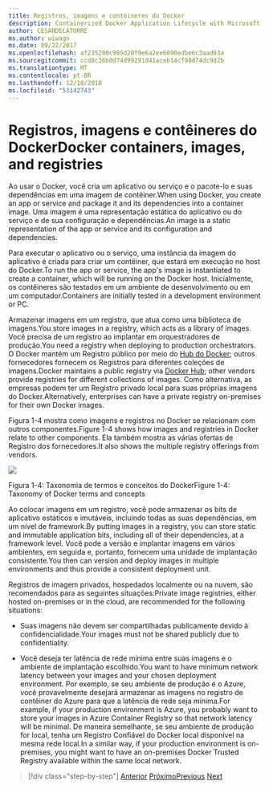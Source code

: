 ```yaml
---
title: Registros, imagens e contêineres do Docker
description: Containerized Docker Application Lifecycle with Microsoft Platform and Tools (Ciclo de vida de aplicativo do Docker em contêineres com a plataforma e as ferramentas da Microsoft)
author: CESARDELATORRE
ms.author: wiwagn
ms.date: 09/22/2017
ms.openlocfilehash: af235280c985d20f9e6a2ee6096edbe6c3aad63a
ms.sourcegitcommit: ccd8c36b0d74d99291d41aceb14cf98d74dc9d2b
ms.translationtype: MT
ms.contentlocale: pt-BR
ms.lasthandoff: 12/10/2018
ms.locfileid: "53142743"
---
```

# <a name="docker-containers-images-and-registries"></a><span data-ttu-id="5b70e-103">Registros, imagens e contêineres do Docker</span><span class="sxs-lookup"><span data-stu-id="5b70e-103">Docker containers, images, and registries</span></span>

<span data-ttu-id="5b70e-104">Ao usar o Docker, você cria um aplicativo ou serviço e o pacote-lo e suas dependências em uma imagem de contêiner.</span><span class="sxs-lookup"><span data-stu-id="5b70e-104">When using Docker, you create an app or service and package it and its dependencies into a container image.</span></span> <span data-ttu-id="5b70e-105">Uma imagem é uma representação estática do aplicativo ou do serviço e de sua configuração e dependências.</span><span class="sxs-lookup"><span data-stu-id="5b70e-105">An image is a static representation of the app or service and its configuration and dependencies.</span></span>

<span data-ttu-id="5b70e-106">Para executar o aplicativo ou o serviço, uma instância da imagem do aplicativo é criada para criar um contêiner, que estará em execução no host do Docker.</span><span class="sxs-lookup"><span data-stu-id="5b70e-106">To run the app or service, the app's image is instantiated to create a container, which will be running on the Docker host.</span></span> <span data-ttu-id="5b70e-107">Inicialmente, os contêineres são testados em um ambiente de desenvolvimento ou em um computador.</span><span class="sxs-lookup"><span data-stu-id="5b70e-107">Containers are initially tested in a development environment or PC.</span></span>

<span data-ttu-id="5b70e-108">Armazenar imagens em um registro, que atua como uma biblioteca de imagens.</span><span class="sxs-lookup"><span data-stu-id="5b70e-108">You store images in a registry, which acts as a library of images.</span></span> <span data-ttu-id="5b70e-109">Você precisa de um registro ao implantar em orquestradores de produção.</span><span class="sxs-lookup"><span data-stu-id="5b70e-109">You need a registry when deploying to production orchestrators.</span></span> <span data-ttu-id="5b70e-110">O Docker mantém um Registro público por meio do [Hub do Docker](https://hub.docker.com/); outros fornecedores fornecem os Registros para diferentes coleções de imagens.</span><span class="sxs-lookup"><span data-stu-id="5b70e-110">Docker maintains a public registry via [Docker Hub](https://hub.docker.com/); other vendors provide registries for different collections of images.</span></span> <span data-ttu-id="5b70e-111">Como alternativa, as empresas podem ter um Registro privado local para suas próprias imagens do Docker.</span><span class="sxs-lookup"><span data-stu-id="5b70e-111">Alternatively, enterprises can have a private registry on-premises for their own Docker images.</span></span>

<span data-ttu-id="5b70e-112">Figura 1-4 mostra como imagens e registros no Docker se relacionam com outros componentes.</span><span class="sxs-lookup"><span data-stu-id="5b70e-112">Figure 1-4 shows how images and registries in Docker relate to other components.</span></span> <span data-ttu-id="5b70e-113">Ela também mostra as várias ofertas de Registro dos fornecedores.</span><span class="sxs-lookup"><span data-stu-id="5b70e-113">It also shows the multiple registry offerings from vendors.</span></span>

![](./media/image4.png)

<span data-ttu-id="5b70e-114">Figura 1-4: Taxonomia de termos e conceitos do Docker</span><span class="sxs-lookup"><span data-stu-id="5b70e-114">Figure 1-4: Taxonomy of Docker terms and concepts</span></span>

<span data-ttu-id="5b70e-115">Ao colocar imagens em um registro, você pode armazenar os bits de aplicativo estáticos e imutáveis, incluindo todas as suas dependências, em um nível de framework.</span><span class="sxs-lookup"><span data-stu-id="5b70e-115">By putting images in a registry, you can store static and immutable application bits, including all of their dependencies, at a framework level.</span></span> <span data-ttu-id="5b70e-116">Você pode a versão e implantar imagens em vários ambientes, em seguida e, portanto, fornecem uma unidade de implantação consistente.</span><span class="sxs-lookup"><span data-stu-id="5b70e-116">You then can version and deploy images in multiple environments and thus provide a consistent deployment unit.</span></span>

<span data-ttu-id="5b70e-117">Registros de imagem privados, hospedados localmente ou na nuvem, são recomendados para as seguintes situações:</span><span class="sxs-lookup"><span data-stu-id="5b70e-117">Private image registries, either hosted on-premises or in the cloud, are recommended for the following situations:</span></span>

-   <span data-ttu-id="5b70e-118">Suas imagens não devem ser compartilhadas publicamente devido à confidencialidade.</span><span class="sxs-lookup"><span data-stu-id="5b70e-118">Your images must not be shared publicly due to confidentiality.</span></span>

-   <span data-ttu-id="5b70e-119">Você deseja ter latência de rede mínima entre suas imagens e o ambiente de implantação escolhido.</span><span class="sxs-lookup"><span data-stu-id="5b70e-119">You want to have minimum network latency between your images and your chosen deployment environment.</span></span> <span data-ttu-id="5b70e-120">Por exemplo, se seu ambiente de produção é o Azure, você provavelmente desejará armazenar as imagens no registro de contêiner do Azure para que a latência de rede seja mínima.</span><span class="sxs-lookup"><span data-stu-id="5b70e-120">For example, if your production environment is Azure, you probably want to store your images in Azure Container Registry so that network latency will be minimal.</span></span> <span data-ttu-id="5b70e-121">De maneira semelhante, se seu ambiente de produção for local, tenha um Registro Confiável do Docker local disponível na mesma rede local.</span><span class="sxs-lookup"><span data-stu-id="5b70e-121">In a similar way, if your production environment is on-premises, you might want to have an on-premises Docker Trusted Registry available within the same local network.</span></span>

>[!div class="step-by-step"]
><span data-ttu-id="5b70e-122">[Anterior](docker-terminology.md)
>[Próximo](Docker-application-lifecycle/index.md)</span><span class="sxs-lookup"><span data-stu-id="5b70e-122">[Previous](docker-terminology.md)
[Next](Docker-application-lifecycle/index.md)</span></span>